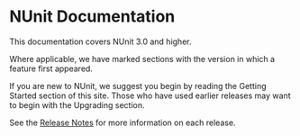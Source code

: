 # NUnit Documentation

This documentation covers NUnit 3.0 and higher.

Where applicable, we have marked sections with the version in which a feature first appeared.

If you are new to NUnit, we suggest you begin by reading the Getting Started section of this site. Those who have used earlier releases may want to begin with the Upgrading section.

See the [Release Notes](xref:frameworkreleasenotes) for more information on each release.
